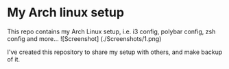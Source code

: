 # My Arch linux setup
This repo contains my Arch Linux setup, i.e. i3 config, polybar config, zsh config and more...
![Screenshot] (./Screenshots/1.png)

I've created this repository to share my setup with others, and make backup of it.

